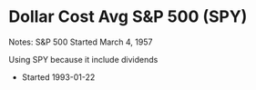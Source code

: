 # Dollar Cost Avg S&P 500 (SPY)

Notes:
S&P 500 Started March 4, 1957

Using SPY because it include dividends
- Started 1993-01-22